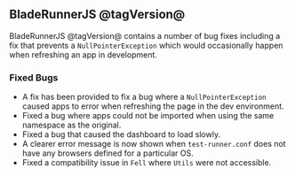 ## BladeRunnerJS @tagVersion@

BladeRunnerJS @tagVersion@ contains a number of bug fixes including a fix that prevents a `NullPointerException` which would occasionally happen when refreshing an app in development.

### Fixed Bugs

- A fix has been provided to fix a bug where a `NullPointerException` caused apps to error when refreshing the page in the dev environment.
- Fixed a bug where apps could not be imported when using the same namespace as the original.
- Fixed a bug that caused the dashboard to load slowly.
- A clearer error message is now shown when `test-runner.conf` does not have any browsers defined for a particular OS.
- Fixed a compatibility issue in `Fell` where `Utils` were not accessible.
